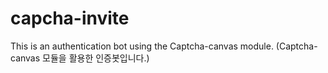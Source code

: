# capcha-invite
This is an authentication bot using the Captcha-canvas module. (Captcha-canvas 모듈을 활용한 인증봇입니다.)

